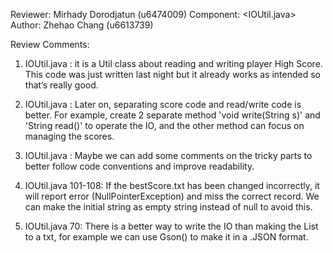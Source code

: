Reviewer: Mirhady Dorodjatun (u6474009)
Component: <IOUtil.java>
Author: Zhehao Chang (u6613739)

Review Comments:

1. IOUtil.java : it is a Util class about reading and writing player High Score. This code was just written last night but it already works as intended so that’s really good.

2. IOUtil.java : Later on, separating score code and read/write code is better. For example, create 2 separate method 'void write(String s)' and 'String read()' to operate the IO, and the other method can focus on managing the scores.

3. IOUtil.java : Maybe we can add some comments on the tricky parts to better follow code conventions and improve readability.

4. IOUtil.java 101-108: If the bestScore.txt has been changed incorrectly, it will report error (NullPointerException) and miss the correct record. We can make the initial string as empty string instead of null to avoid this.

5. IOUtil.java 70: There is a better way to write the IO than making the List<Class> to a txt, for example we can use Gson() to make it in a .JSON format.
